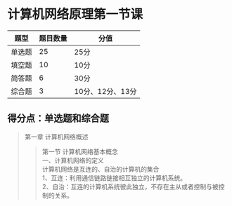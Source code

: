 # 计算机网络原理第一节课
| 题型 | 题目数量 | 分值
| ---- | ---- | ----
| 单选题 | 25 | 25分|
| 填空题 | 10 | 10分|
| 简答题 | 6 | 30分|
| 综合题 | 3 | 10分、12分、13分 |

## 得分点：单选题和综合题

> 第一章 计算机网络概述
>> 第一节 计算机网络基本概念<br/>
    一、计算机网络的定义<br/>
    计算机网络是互连的、自治的计算机的集合<br/>
    1、互连：利用通信链路链接相互独立的计算机系统。<br/>
    2、自治：互连的计算机系统彼此独立，不存在主从或者控制与被控制的关系。
